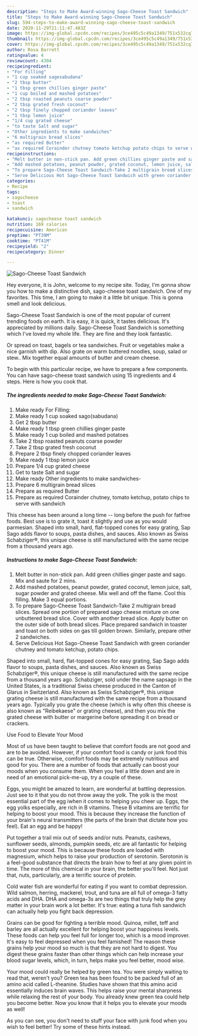 ```yaml
---
description: "Steps to Make Award-winning Sago-Cheese Toast Sandwich"
title: "Steps to Make Award-winning Sago-Cheese Toast Sandwich"
slug: 594-steps-to-make-award-winning-sago-cheese-toast-sandwich
date: 2020-11-29T21:11:47.483Z
image: https://img-global.cpcdn.com/recipes/3ce495c5c49a1349/751x532cq70/sago-cheese-toast-sandwich-recipe-main-photo.jpg
thumbnail: https://img-global.cpcdn.com/recipes/3ce495c5c49a1349/751x532cq70/sago-cheese-toast-sandwich-recipe-main-photo.jpg
cover: https://img-global.cpcdn.com/recipes/3ce495c5c49a1349/751x532cq70/sago-cheese-toast-sandwich-recipe-main-photo.jpg
author: Rosa Barrett
ratingvalue: 4
reviewcount: 4304
recipeingredient:
- "For Filling"
- "1 cup soaked sagosabudana"
- "2 tbsp butter"
- "1 tbsp green chillies ginger paste"
- "1 cup boiled and mashed potatoes"
- "2 tbsp roasted peanuts coarse powder"
- "2 tbsp grated fresh coconut"
- "2 tbsp finely chopped coriander leaves"
- "1 tbsp lemon juice"
- "1/4 cup grated cheese"
- "to taste Salt and sugar"
- "Other ingredients to make sandwiches"
- "6 multigrain bread slices"
- "as required Butter"
- "as required Corainder chutney tomato ketchup potato chips to serve with sandwich"
recipeinstructions:
- "Melt butter in non-stick pan. Add green chillies ginger paste and sago. Mix and saute for 2 mins."
- "Add mashed potatoes, peanut powder, grated coconut, lemon juice, salt, sugar powder and grated cheese. Mix well and off the flame. Cool this filling. Make 3 equal portions."
- "To prepare Sago-Cheese Toast Sandwich-Take 2 multigrain bread slices. Spread one portion of prepared sago cheese mixture on one unbuttered bread slice. Cover with another bread slice. Apply butter on the outer side of both bread slices. Place prepared sandwich in toaster and toast on both sides on gas till golden brown. Similarly, prepare other 2 sandwiches."
- "Serve Delicious Hot Sago-Cheese Toast Sandwich with green coriander chutney and tomato ketchup, potato chips."
categories:
- Recipe
tags:
- sagocheese
- toast
- sandwich

katakunci: sagocheese toast sandwich 
nutrition: 169 calories
recipecuisine: American
preptime: "PT39M"
cooktime: "PT41M"
recipeyield: "2"
recipecategory: Dinner

---
```



![Sago-Cheese Toast Sandwich](https://img-global.cpcdn.com/recipes/3ce495c5c49a1349/751x532cq70/sago-cheese-toast-sandwich-recipe-main-photo.jpg)

Hey everyone, it is John, welcome to my recipe site. Today, I'm gonna show you how to make a distinctive dish, sago-cheese toast sandwich. One of my favorites. This time, I am going to make it a little bit unique. This is gonna smell and look delicious.

Sago-Cheese Toast Sandwich is one of the most popular of current trending foods on earth. It is easy, it is quick, it tastes delicious. It's appreciated by millions daily. Sago-Cheese Toast Sandwich is something which I've loved my whole life. They are fine and they look fantastic.

Or spread on toast, bagels or tea sandwiches. Fruit or vegetables make a nice garnish with dip. Also grate on warm buttered noodles, soup, salad or stew.. Mix together equal amounts of butter and cream cheese.


To begin with this particular recipe, we have to prepare a few components. You can have sago-cheese toast sandwich using 15 ingredients and 4 steps. Here is how you cook that.

<!--inarticleads1-->

##### The ingredients needed to make Sago-Cheese Toast Sandwich:

1. Make ready For Filling:
1. Make ready 1 cup soaked sago(sabudana)
1. Get 2 tbsp butter
1. Make ready 1 tbsp green chillies ginger paste
1. Make ready 1 cup boiled and mashed potatoes
1. Take 2 tbsp roasted peanuts coarse powder
1. Take 2 tbsp grated fresh coconut
1. Prepare 2 tbsp finely chopped coriander leaves
1. Make ready 1 tbsp lemon juice
1. Prepare 1/4 cup grated cheese
1. Get to taste Salt and sugar
1. Make ready Other ingredients to make sandwiches-
1. Prepare 6 multigrain bread slices
1. Prepare as required Butter
1. Prepare as required Corainder chutney, tomato ketchup, potato chips to serve with sandwich


This cheese has been around a long time -- long before the push for fatfree foods. Best use is to grate it, toast it slightly and use as you would parmesian. Shaped into small, hard, flat-topped cones for easy grating, Sap Sago adds flavor to soups, pasta dishes, and sauces. Also known as Swiss Schabziger®, this unique cheese is still manufactured with the same recipe from a thousand years ago. 

<!--inarticleads2-->

##### Instructions to make Sago-Cheese Toast Sandwich:

1. Melt butter in non-stick pan. Add green chillies ginger paste and sago. Mix and saute for 2 mins.
1. Add mashed potatoes, peanut powder, grated coconut, lemon juice, salt, sugar powder and grated cheese. Mix well and off the flame. Cool this filling. Make 3 equal portions.
1. To prepare Sago-Cheese Toast Sandwich-Take 2 multigrain bread slices. Spread one portion of prepared sago cheese mixture on one unbuttered bread slice. Cover with another bread slice. Apply butter on the outer side of both bread slices. Place prepared sandwich in toaster and toast on both sides on gas till golden brown. Similarly, prepare other 2 sandwiches.
1. Serve Delicious Hot Sago-Cheese Toast Sandwich with green coriander chutney and tomato ketchup, potato chips.


Shaped into small, hard, flat-topped cones for easy grating, Sap Sago adds flavor to soups, pasta dishes, and sauces. Also known as Swiss Schabziger®, this unique cheese is still manufactured with the same recipe from a thousand years ago. Schabziger, sold under the name sapsago in the United States, is a traditional Swiss cheese produced in the Canton of Glarus in Switzerland. Also known as Swiss Schabziger®, this unique grating cheese is still manufactured with the same recipe from a thousand years ago. Typically you grate the cheese (which is why often this cheese is also known as &#34;Reibekaese&#34; or grating cheese), and then you mix the grated cheese with butter or margerine before spreading it on bread or crackers. 

Use Food to Elevate Your Mood


Most of us have been taught to believe that comfort foods are not good and are to be avoided. However, if your comfort food is candy or junk food this can be true. Otherwise, comfort foods may be extremely nutritious and good for you. There are a number of foods that actually can boost your moods when you consume them. When you feel a little down and are in need of an emotional pick-me-up, try a couple of these.

Eggs, you might be amazed to learn, are wonderful at battling depression. Just see to it that you do not throw away the yolk. The yolk is the most essential part of the egg iwhen it comes to helping you cheer up. Eggs, the egg yolks especially, are rich in B vitamins. These B vitamins are terrific for helping to boost your mood. This is because they increase the function of your brain's neural transmitters (the parts of the brain that dictate how you feel). Eat an egg and be happy!

Put together a trail mix out of seeds and/or nuts. Peanuts, cashews, sunflower seeds, almonds, pumpkin seeds, etc are all fantastic for helping to boost your mood. This is because these foods are loaded with magnesium, which helps to raise your production of serotonin. Serotonin is a feel-good substance that directs the brain how to feel at any given point in time. The more of this chemical in your brain, the better you'll feel. Not just that, nuts, particularly, are a terrific source of protein.

Cold water fish are wonderful for eating if you want to combat depression. Wild salmon, herring, mackerel, trout, and tuna are all full of omega-3 fatty acids and DHA. DHA and omega-3s are two things that truly help the grey matter in your brain work a lot better. It's true: eating a tuna fish sandwich can actually help you fight back depression. 

Grains can be good for fighting a terrible mood. Quinoa, millet, teff and barley are all actually excellent for helping boost your happiness levels. These foods can help you feel full for longer too, which is a mood improver. It's easy to feel depressed when you feel famished! The reason these grains help your mood so much is that they are not hard to digest. You digest these grains faster than other things which can help increase your blood sugar levels, which, in turn, helps make you feel better, mood wise.

Your mood could really be helped by green tea. You were simply waiting to read that, weren't you? Green tea has been found to be packed full of an amino acid called L-theanine. Studies have shown that this amino acid essentially induces brain waves. This helps raise your mental sharpness while relaxing the rest of your body. You already knew green tea could help you become better. Now you know that it helps you to elevate your moods as well!

As you can see, you don't need to stuff your face with junk food when you wish to feel better! Try  some  of  these  hints  instead.

